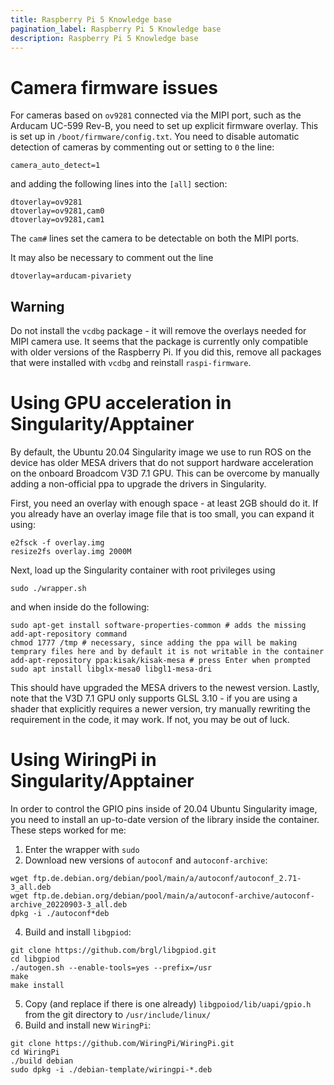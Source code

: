 ```yaml
---
title: Raspberry Pi 5 Knowledge base
pagination_label: Raspberry Pi 5 Knowledge base
description: Raspberry Pi 5 Knowledge base
---
```


# Camera firmware issues

For cameras based on `ov9281` connected via the MIPI port, such as the Arducam UC-599 Rev-B, you need to set up explicit firmware overlay. This is set up in `/boot/firmware/config.txt`. You need to disable automatic detection of cameras by commenting out or setting to `0` the line:
```
camera_auto_detect=1
```
and adding the following lines into the `[all]` section:
```
dtoverlay=ov9281
dtoverlay=ov9281,cam0
dtoverlay=ov9281,cam1
```
The `cam#` lines set the camera to be detectable on both the MIPI ports.

It may also be necessary to comment out the line
```
dtoverlay=arducam-pivariety
```

## Warning

Do not install the `vcdbg` package - it will remove the overlays needed for MIPI camera use.
It seems that the package is currently only compatible with older versions of the Raspberry Pi.
If you did this, remove all packages that were installed with `vcdbg` and reinstall `raspi-firmware`.

# Using GPU acceleration in Singularity/Apptainer

By default, the Ubuntu 20.04 Singularity image we use to run ROS on the device has older MESA drivers that do not support hardware acceleration on the onboard Broadcom V3D 7.1 GPU.
This can be overcome by manually adding a non-official ppa to upgrade the drivers in Singularity.

First, you need an overlay with enough space - at least 2GB should do it. If you already have an overlay image file that is too small, you can expand it using:
```
e2fsck -f overlay.img
resize2fs overlay.img 2000M
```
Next, load up the Singularity container with root privileges using
```
sudo ./wrapper.sh
```
and when inside do the following:
```
sudo apt-get install software-properties-common # adds the missing add-apt-repository command
chmod 1777 /tmp # necessary, since adding the ppa will be making temprary files here and by default it is not writable in the container
add-apt-repository ppa:kisak/kisak-mesa # press Enter when prompted
sudo apt install libglx-mesa0 libgl1-mesa-dri
```
This should have upgraded the MESA drivers to the newest version.
Lastly, note that the V3D 7.1 GPU only supports GLSL 3.10 - if you are using a shader that explicitly requires a newer version, try manually rewriting the requirement in the code, it may work. If not, you may be out of luck.

# Using WiringPi in Singularity/Apptainer

In order to control the GPIO pins inside of 20.04 Ubuntu Singularity image, you need to install an up-to-date version of the library inside the container.
These steps worked for me:

1. Enter the wrapper with `sudo`
2. Download new versions of `autoconf` and `autoconf-archive`:
```
wget ftp.de.debian.org/debian/pool/main/a/autoconf/autoconf_2.71-3_all.deb
wget ftp.de.debian.org/debian/pool/main/a/autoconf-archive/autoconf-archive_20220903-3_all.deb
dpkg -i ./autoconf*deb
```
4. Build and install `libgpiod`:
```
git clone https://github.com/brgl/libgpiod.git
cd libgpiod
./autogen.sh --enable-tools=yes --prefix=/usr
make
make install
```
5. Copy (and replace if there is one already) `libgpoiod/lib/uapi/gpio.h` from the git directory to `/usr/include/linux/`
6. Build and install new `WiringPi`:
```
git clone https://github.com/WiringPi/WiringPi.git
cd WiringPi
./build debian
sudo dpkg -i ./debian-template/wiringpi-*.deb
```
